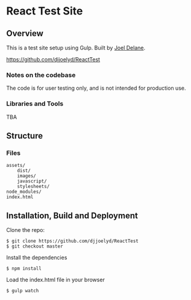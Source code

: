 # React Test Site

## Overview

This is a test site setup using Gulp. Built by [Joel Delane](http://joeldelane.com).

https://github.com/djjoelyd/ReactTest

### Notes on the codebase

The code is for user testing only, and is not intended for production use. 

### Libraries and Tools

TBA

## Structure

### Files

	assets/	
		dist/
		images/
		javascript/
		stylesheets/
	node_modules/
	index.html

## Installation, Build and Deployment

Clone the repo:

	$ git clone https://github.com/djjoelyd/ReactTest
	$ git checkout master

Install the dependencies

	$ npm install

Load the index.html file in your browser

	$ gulp watch

